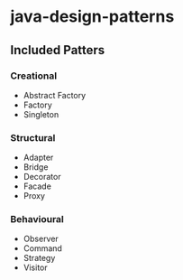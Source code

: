 # java-design-patterns

## Included Patters

### Creational

- Abstract Factory
- Factory
- Singleton

### Structural

- Adapter
- Bridge
- Decorator
- Facade
- Proxy

### Behavioural

- Observer
- Command
- Strategy
- Visitor
